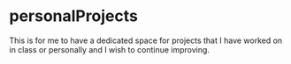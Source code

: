 # personalProjects

This is for me to have a dedicated space for projects that I have worked on in class or personally and I wish to continue improving.
